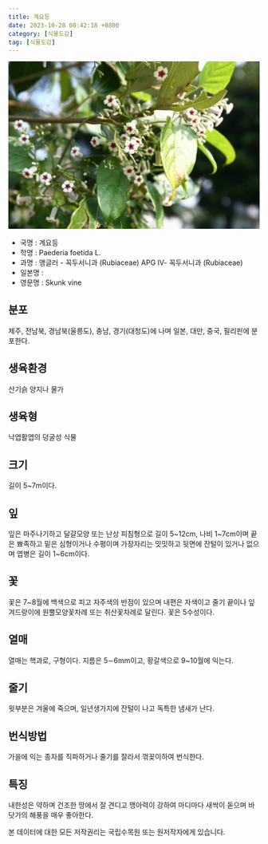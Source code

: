 ```yaml
---
title: 계요등
date: 2023-10-28 00:42:18 +0800
category: [식물도감]
tag: [식물도감]
---
```




![계요등](/assets/img/fileUpload/plants/basic/Rubiaceae/Paederia/32503/5_th2.JPG)
- 국명 : 계요등
- 학명 : Paederia foetida L.
- 과명 : 앵글러 - 꼭두서니과 (Rubiaceae) APG Ⅳ- 꼭두서니과 (Rubiaceae)
- 일본명 : 
- 영문명 : Skunk vine


## 분포
제주, 전남북, 경남북(울릉도), 충남, 경기(대청도)에 나며 일본, 대만, 중국, 필리핀에 분포한다.
## 생육환경
산기슭 양지나 물가
## 생육형
낙엽활엽의 덩굴성 식물
## 크기
길이 5~7m이다.
## 잎
잎은 마주나기하고 달걀모양 또는 난상 피침형으로 길이 5~12cm, 나비 1~7cm이며 끝은 뾰족하고 밑은 심형이거나 수평이며 가장자리는 밋밋하고 뒷면에 잔털이 있거나 없으며 엽병은 길이 1~6cm이다.
## 꽃
꽃은 7~8월에 백색으로 피고 자주색의 반점이 있으며 내편은 자색이고 줄기 끝이나 잎겨드랑이에 원뿔모양꽃차례 또는 취산꽃차례로 달린다. 꽃은 5수성이다.
## 열매
열매는 핵과로, 구형이다. 지름은 5∼6mm이고, 황갈색으로 9~10월에 익는다.
## 줄기
윗부분은 겨울에 죽으며, 일년생가지에 잔털이 나고 독특한 냄새가 난다.
## 번식방법
가을에 익는 종자를 직파하거나 줄기를 잘라서 꺾꽂이하여 번식한다.
## 특징
내한성은 약하며 건조한 땅에서 잘 견디고 맹아력이 강하여 마디마다 새싹이 돋으며 바닷가의 해풍을 매우 좋아한다.






본 데이터에 대한 모든 저작권리는 국립수목원 또는 원저작자에게 있습니다.
